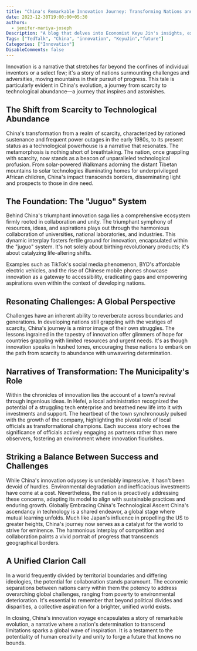 ```yaml
---
title: "China's Remarkable Innovation Journey: Transforming Nations and Lives"
date: 2023-12-30T19:00:00+05:30
authors:
  - jenifer-mariya-joseph
Description: "A blog that delves into Economist Keyu Jin's insights, exploring China's exceptional innovation model."
Tags: ["TedTalk", "China", "innovation", "KeyuJin","future"]
Categories: ["Innovation"]
DisableComments: false
---
```


Innovation is a narrative that stretches far beyond the confines of individual inventors or a select few; it's a story of nations surmounting challenges and adversities, moving mountains in their pursuit of progress. This tale is particularly evident in China's evolution, a journey from scarcity to technological abundance—a journey that inspires and astonishes.

## The Shift from Scarcity to Technological Abundance

China's transformation from a realm of scarcity, characterized by rationed sustenance and frequent power outages in the early 1980s, to its present status as a technological powerhouse is a narrative that resonates. The metamorphosis is nothing short of breathtaking. The nation, once grappling with scarcity, now stands as a beacon of unparalleled technological profusion. From solar-powered Walkmans adorning the distant Tibetan mountains to solar technologies illuminating homes for underprivileged African children, China's impact transcends borders, disseminating light and prospects to those in dire need.

## The Foundation: The "Juguo" System

Behind China's triumphant innovation saga lies a comprehensive ecosystem firmly rooted in collaboration and unity. The triumphant symphony of resources, ideas, and aspirations plays out through the harmonious collaboration of universities, national laboratories, and industries. This dynamic interplay fosters fertile ground for innovation, encapsulated within the "juguo" system. It's not solely about birthing revolutionary products; it's about catalyzing life-altering shifts.

Examples such as TikTok's social media phenomenon, BYD's affordable electric vehicles, and the rise of Chinese mobile phones showcase innovation as a gateway to accessibility, eradicating gaps and empowering aspirations even within the context of developing nations.

## Resonating Challenges: A Global Perspective

Challenges have an inherent ability to reverberate across boundaries and generations. In developing nations still grappling with the vestiges of scarcity, China's journey is a mirror image of their own struggles. The lessons ingrained in the tapestry of innovation offer glimmers of hope for countries grappling with limited resources and urgent needs. It's as though innovation speaks in hushed tones, encouraging these nations to embark on the path from scarcity to abundance with unwavering determination.

## Narratives of Transformation: The Municipality's Role

Within the chronicles of innovation lies the account of a town's revival through ingenious ideas. In Hefei, a local administration recognized the potential of a struggling tech enterprise and breathed new life into it with investments and support. The heartbeat of the town synchronously pulsed with the growth of the company, highlighting the pivotal role of local officials as transformational champions. Each success story echoes the significance of officials actively engaging as partners rather than mere observers, fostering an environment where innovation flourishes.

## Striking a Balance Between Success and Challenges

While China's innovation odyssey is undeniably impressive, it hasn't been devoid of hurdles. Environmental degradation and inefficacious investments have come at a cost. Nevertheless, the nation is proactively addressing these concerns, adapting its model to align with sustainable practices and enduring growth.
Globally Embracing China's Technological Ascent
China's ascendancy in technology is a shared endeavor, a global stage where mutual learning unfolds. Much like Japan's influence in propelling the US to greater heights, China's journey now serves as a catalyst for the world to strive for eminence. The harmonious interplay of competition and collaboration paints a vivid portrait of progress that transcends geographical borders.

## A Unified Clarion Call

In a world frequently divided by territorial boundaries and differing ideologies, the potential for collaboration stands paramount. The economic separations between nations carry within them the potency to address overarching global challenges, ranging from poverty to environmental deterioration. It's essential to remember that beyond political divides and disparities, a collective aspiration for a brighter, unified world exists.

In closing, China's innovation voyage encapsulates a story of remarkable evolution, a narrative where a nation's determination to transcend limitations sparks a global wave of inspiration. It is a testament to the potentiality of human creativity and unity to forge a future that knows no bounds.
